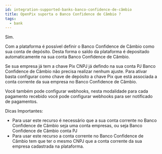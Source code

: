 ```yaml
---
id: integration-supported-banks-banco-confidence-de-câmbio
title: OpenPix suporta o Banco Confidence de Câmbio ?
tags:
  - bank
---
```


Sim.

Com a plataforma é possível definir o Banco Confidence de Câmbio como sua conta de depósito. Desta forma o saldo da plataforma é depositado automaticamente na sua conta Banco Confidence de Câmbio.

Se sua empresa já tem a chave Pix CNPJ já defindo na sua conta PJ Banco Confidence de Câmbio não precisa realizar nenhum ajuste. Para ativar basta configurar como chave de depósito a chave Pix que está associada a conta corrente da sua empresa no Banco Confidence de Câmbio.

Você também pode configurar webhooks, nesta modalidade para cada pagamento recebido você pode configurar webhooks para ser notificado de pagamentos.

Dicas Importantes:

- Para usar este recurso é necessário que a sua conta corrente no Banco Confidence de Câmbio seja uma conta empresas, ou seja Banco Confidence de Câmbio conta PJ
- Para usar este recurso a conta corrente no Banco Confidence de Câmbio tem que ter o mesmo CNPJ que a conta corrente da sua empresa cadastrada na plataforma.

